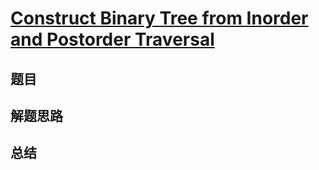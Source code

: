 # [Construct Binary Tree from Inorder and Postorder Traversal](https://leetcode.com/problems/construct-binary-tree-from-inorder-and-postorder-traversal/)

## 题目


## 解题思路


## 总结



